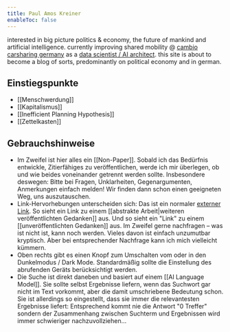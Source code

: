 ```yaml
---
title: Paul Amos Kreiner
enableToc: false
---
```


interested in big picture politics & economy, the future of mankind and artificial intelligence. currently improving shared mobility @ [cambio carsharing germany](https://www.cambio-carsharing.de/cms/carsharing/en/1/cms?cms_knuuid=4136e3c4-0a83-41fa-8dbf-48d6fab58af8) as a [data scientist / AI architect](https://www.linkedin.com/in/paulamoskreiner/). this site is about to become a blog of sorts, predominantly on political economy and in german.

## Einstiegspunkte
- [[Menschwerdung]]
- [[Kapitalismus]]
- [[Inefficient Planning Hypothesis]]
- [[Zettelkasten]]

## Gebrauchshinweise
- Im Zweifel ist hier alles ein [[Non-Paper]]. Sobald ich das Bedürfnis entwickle, Zitierfähiges zu veröffentlichen, werde ich mir überlegen, ob und wie beides voneinander getrennt werden sollte. Insbesondere deswegen: Bitte bei Fragen, Unklarheiten, Gegenargumenten, Anmerkungen einfach melden! Wir finden dann schon einen geeigneten Weg, uns auszutauschen.
- Link-Hervorhebungen unterscheiden sich: Das ist ein normaler [externer Link](https://twitter.com/paulamoskreiner). So sieht ein Link zu einem [[abstrakte Arbeit|weiteren veröffentlichten Gedanken]] aus. Und so sieht ein "Link" zu einem [[unveröffentlichten Gedanken]] aus. Im Zweifel gerne nachfragen – was ist nicht ist, kann noch werden. Vieles davon ist einfach unzumutbar kryptisch. Aber bei entsprechender Nachfrage kann ich mich vielleicht kümmern.
- Oben rechts gibt es einen Knopf zum Umschalten vom oder in den Dunkelmodus / Dark Mode. Standardmäßig sollte die Einstellung des abrufenden Geräts berücksichtigt werden.
- Die Suche ist direkt daneben und basiert auf einem [[AI Language Model]]. Sie sollte selbst Ergebnisse liefern, wenn das Suchwort gar nicht im Text vorkommt, aber die damit umschriebene Bedeutung schon. Sie ist allerdings so eingestellt, dass sie immer die relevantesten Ergebnisse liefert: Entsprechend kommt nie die Antwort "0 Treffer" sondern der Zusammenhang zwischen Suchterm und Ergebnissen wird immer schwieriger nachzuvollziehen...
